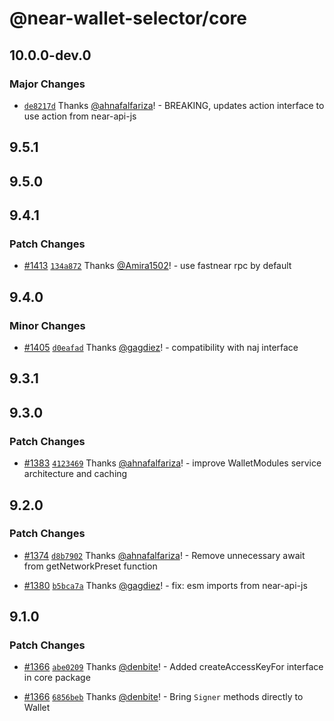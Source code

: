 # @near-wallet-selector/core

## 10.0.0-dev.0

### Major Changes

- [`de8217d`](https://github.com/near/wallet-selector/commit/de8217d3ddfdf5b3f7b7cac3acd8759441e0d9e5) Thanks [@ahnafalfariza](https://github.com/ahnafalfariza)! - BREAKING, updates action interface to use action from near-api-js

## 9.5.1

## 9.5.0

## 9.4.1

### Patch Changes

- [#1413](https://github.com/near/wallet-selector/pull/1413) [`134a872`](https://github.com/near/wallet-selector/commit/134a8723b938cdd922ddbf1eec528cdac7ae6c3e) Thanks [@Amira1502](https://github.com/Amira1502)! - use fastnear rpc by default

## 9.4.0

### Minor Changes

- [#1405](https://github.com/near/wallet-selector/pull/1405) [`d0eafad`](https://github.com/near/wallet-selector/commit/d0eafad960b1ccfc190224e32cc181bae1cd77bb) Thanks [@gagdiez](https://github.com/gagdiez)! - compatibility with naj interface

## 9.3.1

## 9.3.0

### Patch Changes

- [#1383](https://github.com/near/wallet-selector/pull/1383) [`4123469`](https://github.com/near/wallet-selector/commit/4123469a1a23044896d1ee557e2a20c8ac3c04b8) Thanks [@ahnafalfariza](https://github.com/ahnafalfariza)! - improve WalletModules service architecture and caching

## 9.2.0

### Patch Changes

- [#1374](https://github.com/near/wallet-selector/pull/1374) [`d8b7902`](https://github.com/near/wallet-selector/commit/d8b79022492ffe3ea1a0f5b8204fb554f8b153bf) Thanks [@ahnafalfariza](https://github.com/ahnafalfariza)! - Remove unnecessary await from getNetworkPreset function

- [#1380](https://github.com/near/wallet-selector/pull/1380) [`b5bca7a`](https://github.com/near/wallet-selector/commit/b5bca7a66484686fad7c975b53b25fdd714421f5) Thanks [@gagdiez](https://github.com/gagdiez)! - fix: esm imports from near-api-js

## 9.1.0

### Patch Changes

- [#1366](https://github.com/near/wallet-selector/pull/1366) [`abe0209`](https://github.com/near/wallet-selector/commit/abe0209cdc4d594c42ec080c3c27f83c22180550) Thanks [@denbite](https://github.com/denbite)! - Added createAccessKeyFor interface in core package

- [#1366](https://github.com/near/wallet-selector/pull/1366) [`6856beb`](https://github.com/near/wallet-selector/commit/6856beb5b11c6b7c897db4651d77cb87bb65031e) Thanks [@denbite](https://github.com/denbite)! - Bring `Signer` methods directly to Wallet

